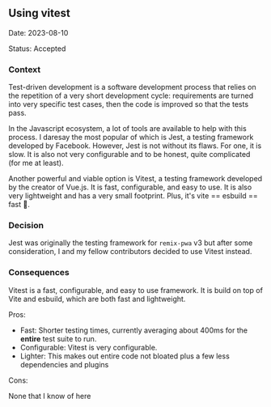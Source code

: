 ## Using vitest

Date: 2023-08-10

Status: Accepted

### Context

Test-driven development is a software development process that relies on the repetition of a very short development cycle: requirements are turned into very specific test cases, then the code is improved so that the tests pass. 

In the Javascript ecosystem, a lot of tools are available to help with this process. I daresay the most popular of which is Jest, a testing framework developed by Facebook. However, Jest is not without its flaws. For one, it is slow. It is also not very configurable and to be honest, quite complicated (for me at least). 

Another powerful and viable option is Vitest, a testing framework developed by the creator of Vue.js. It is fast, configurable, and easy to use. It is also very lightweight and has a very small footprint. Plus, it's vite == esbuild == fast 🤪.

### Decision

Jest was originally the testing framework for `remix-pwa` v3 but after some consideration, I and my fellow contributors decided to use Vitest instead.

### Consequences

Vitest is a fast, configurable, and easy to use framework. It is build on top of Vite and esbuild, which are both fast and lightweight. 

Pros:

- Fast: Shorter testing times, currently averaging about 400ms for the **entire** test suite to run.
- Configurable: Vitest is very configurable.
- Lighter: This makes out entire code not bloated plus a few less dependencies and plugins

Cons: 

None that I know of here